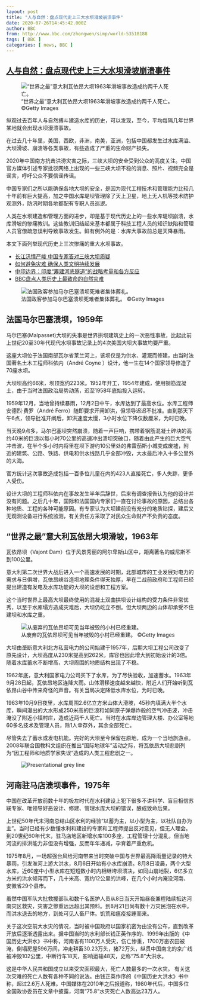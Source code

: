 ```yaml
---
layout: post
title: "人与自然：盘点现代史上三大水坝滑坡崩溃事件"
date: 2020-07-26T14:45:42.000Z
author: BBC
from: http://www.bbc.com/zhongwen/simp/world-53518188
tags: [ BBC ]
categories: [ news, BBC ]
---
```

<!--1595774742000-->
[人与自然：盘点现代史上三大水坝滑坡崩溃事件](http://www.bbc.com/zhongwen/simp/world-53518188)
------

<div>
<figure><img alt="“世界之最”意大利瓦依昂大坝1963年滑坡事故造成约两千人死亡。" src="https://ichef.bbci.co.uk/news/600/cpsprodpb/1623C/production/_113648609_whatsubject.jpg" referrerpolicy="no-referrer"><br><figcaption>“世界之最”意大利瓦依昂大坝1963年滑坡事故造成约两千人死亡。 ©Getty Images</figcaption></figure><p class="story-body__introduction">纵观过去百年人与自然搏斗建造水库的历史，可以发现，至今，平均每隔几年世界某地就会出现水坝漫溃事故。</p><p>在过去几十年里，美国，西欧，非洲，南美，亚洲，包括中国都发生过水库满溢、大坝滑坡、崩溃等各类事故，有些造成了严重的生命财产损失。</p><p>2020年中国南方抗击洪涝灾害之际，三峡大坝的安全受到公众的高度关注。中国官方媒体引述专家批驳网络上出现的一些三峡大坝不稳的消息、照片、视频完全是谣言，呼吁公众不要信谣传谣。</p><p>中国专家们之所以能确保各地大坝的安全，是因为现代工程技术和管理能力比较几十年前有巨大提高，加之中国水库堤坝管理除了天上卫星，地上无人机等技术防护观测外，防汛时期各地都配有专职人员巡逻。</p><p>人类在水坝建造和管理方面的进步，却是基于现代历史上的一些水库堤坝崩溃，水库滑坡的惨痛教训。这些教训归结起来基本都属于科技工程人员的知识缺陷和管理人员官僚疏忽误判导致事故发生。鲜有例外的是：水库大事故前总是天降暴雨。</p><p>本文下面列举现代历史上三次惨痛的重大水坝事故。</p><ul class="story-body__unordered-list"><li class="story-body__list-item"><a href="http://www.bbc.com/zhongwen/simp/chinese-news-53459497" class="story-body__link">长江汛情严峻 中国专家答对三峡大坝质疑</a></li><li class="story-body__list-item"><a href="http://www.bbc.com/ukchina/simp/vert-fut-48682273" class="story-body__link">如何避免灾难 确保人类文明持续发展</a></li><li class="story-body__list-item"><a href="http://www.bbc.com/zhongwen/simp/world-53503811" class="story-body__link">中印边界：印度“筹建河底隧道”的战略考量和各方反应 </a></li><li class="story-body__list-item"><a href="http://www.bbc.com/zhongwen/simp/world-53254819" class="story-body__link">BBC盘点人类历史上最致命的自然灾难</a></li></ul><figure><img alt="法国政客参加马尔巴塞溃坝死难者集体葬礼。" src="https://ichef.bbci.co.uk/news/600/cpsprodpb/54B4/production/_113648612_whatsubject.jpg" referrerpolicy="no-referrer"><br><figcaption>法国政客参加马尔巴塞溃坝死难者集体葬礼。 ©Getty Images</figcaption></figure><h2 class="story-body__crosshead">法国马尔巴塞溃坝，1959年</h2><p>马尔巴塞(Malpasset)大坝的失事是世界拱坝建筑史上的一次恶性事故，比起此前上世纪20至30年代现代水坝事故记录上的4次美国大坝大事故均要严重。</p><p>这座大坝位于法国南部瓦尔省莱兰河上，该坝仅是为供水、灌溉而修建，由当时法国著名土木工程师科依内（André Coyne ）设计，他一生在14个国家领导修造了70座水坝。</p><p>大坝坝高约66米，坝顶宽约223米。1952年开工，1954年建成，使用钢筋混凝土，由于当时法国政治局势动荡，迟至1958年底始投入运转。</p><p>1959年12月，当地曾持续暴雨，12月2日中午，水库达到了最高水位。水库工程师安德烈·费罗（André Ferro）随即要求开闸卸洪，但领导迟迟不批准。直到那天下午6点，领导批准开闸后，卸洪速度太慢，3小时水位下降仅数厘米，为时已晚。</p><p>当天晚9点多，马尔巴塞坝突然崩溃，随着一声巨响，携带着钢筋混凝土碎块的高约40米的巨浪以每小时70公里的高速冲出溃坝突破口，随着由此产生的巨大空气冲击波，在半个多小时内将里在坝下游约10公里处的弗雷茄斯小城变成废墟，附近的建筑、公路、铁路、供电和供水线路几乎全部冲毁，大水最后冲入十多公里外的大海。</p><p>官方统计这次事故造成包括一百多位儿童在内的423人直接死亡，多人失踪，更多人受伤。</p><p>设计大坝的工程师科依内在事故发生半年后辞世，后来有调查报告认为他的设计并没有问题。之后几十年，国际和法国国内专家们一直在讨论事故的原因，总结出各种地质、工程的各种可能原因。有专家认为大坝建前没有充分的地质钻探，建后又无观测设备进行系统监测，有关责任方采取了对民众生命财产不负责的态度。</p><h2 class="story-body__crosshead">“世界之最”意大利瓦依昂大坝滑坡，1963年</h2><p>瓦依昂坝（Vajont Dam）位于风景秀丽的阿尔卑斯山区中，距离著名的威尼斯不到100公里。</p><p>意大利第二次世界大战后进入一个高速发展的时期，北部城市的工业发展对电力的需求与日俱增，瓦依昂峡谷造坝地理条件得天独厚，早在二战前政府和工程师已经提出建造有发电及水库功能的大坝的设想和工程方案。</p><p>这个当时世界上最高大坝最终使用的混凝土双曲拱坝设计结构的受力条件非常优秀，以至于水库塌方造成灾难后，大坝仍屹立不倒。但大坝两边的山体却承受不住建坝和水库之重。</p><figure><img alt="从废弃的瓦依昂坝可见当年被毁的小村已经重建。" src="https://ichef.bbci.co.uk/news/600/cpsprodpb/2DA4/production/_113648611_whatsubject.jpg" referrerpolicy="no-referrer"><br><figcaption>从废弃的瓦依昂坝可见当年被毁的小村已经重建。 ©Getty Images</figcaption></figure><p>大坝由垄断意大利北方私营电力的公司始建于1957年，后期大坝工程公司改变了原先设计，大坝高度从230米提高到262米，库容也因此增大到初始设计的3倍。随着水库蓄水不断增高，大坝周围的地质结构出现了不稳。</p><p>1962年底，意大利国家电力公司买下了水库，为了尽快验收，加速蓄水。1963年9月28日起，瓦依昂地区连降大雨。山体滑移速度越来越快，附近人们开始听到瓦依昂山谷中传来奇怪的声音。有关当局决定降低水库水位，为时已晚。</p><p>1963年10月9日夜里，水库周围2.6亿立方米山体大滑坡，45秒内填满大半个水库，瞬间漫出的大水形成250米高的巨浪和如同原子弹爆炸般的空气冲击波，冲击淹没了附近小镇村庄，造成近两千人死亡。当时在水库岸边管理大楼、办公室等地60多名技术及管理人员，除1人幸存外，其余全部死亡。</p><p>尽管失去了蓄水或发电机能。完好的大坝至今保留在原地，成为一个当地旅游点。2008年联合国教科文组织在推出“国际地球年”活动之际，将瓦依昂大坝悲剧列为“因工程师和地质学家失误”造成的人类工程悲剧之一。</p><figure><img alt="Presentational grey line" src="https://ichef.bbci.co.uk/news/600/cpsprodpb/1226D/production/_105894347_grey_line-nc.png" referrerpolicy="no-referrer"><br><figcaption></figcaption></figure><h2 class="story-body__crosshead">河南驻马店溃坝事件，1975年</h2><p>中国在改革开放前数十年的极左时代在水利建设上犯下很多不讲科学、盲目相信苏联专家、唯领导好恶设计、修建、管理水库大坝的错误，酿成致命后果。</p><p>上世纪50年代末河南总结山区水利的经验“以蓄为主，以小型为主，以社队自办为主”。当时已经有少数懂水利和建设的专家和工程师提出反对意见，但无人理会。到20世纪60年代末，驻马店地区新增水库100多座，工程管理十分混乱，但当地河流的排洪能力非但没有增强，反而年年递减，孕育着严重危机。</p><p>1975年8月，一场超强台风给河南带来当时突破中国与世界最高降雨量记录的特大暴雨，引发淮河上游大洪水，8月6日开始有小水库崩溃。8月8日凌晨，两个大型水库，近60座中小型水库在短短数小时内相继垮坝溃决，如同山崩地裂，6亿多立方米的洪水倾泻而下，几十米高、宽约12公里的洪峰，在几个小时内淹没河南、安徽省29个县市。</p><p>虽然中国军队大批救援部队和数千名医护人员从8日当天开始昼夜兼程陆续抵达河南灾区救灾，灾害之惨重远远超出其预料。到8月21日尚有数十万灾民泡在水中。而洪水退去的地方，到处可见人畜尸体。饥荒和瘟疫接踵而来。</p><p>关于这次空前大水灾的情况，当时被中国政府以国家机密为由没有公布，直到改革开放后逐渐透露出来。据中国当时的水利部长钱正英作序的、1999年出版的《中国历史大洪水》书中称，河南省有1100万人受灾，伤亡惨重，1700万亩农田被淹，倒塌房屋596万间，冲走耕畜30.23万头，猪72万头，纵贯中国南北的京广线被冲毁102公里，中断行车18天，影响运输48天，史称“75.8”大洪水。</p><p>  这是中华人民共和国成立以来受灾面积最大，死亡人数最多的一次水灾。  有关这次灾难的死亡人数有各种不同的说法。由钱正英作序的《中国历史大洪水》书中称，超过2.6万人死难。中国媒体在2010年之后报道称，1980年代后，中国多位全国政协委员在文章中披露，河南“75.8”水灾死亡人数高达23万人。</p>
</div>
